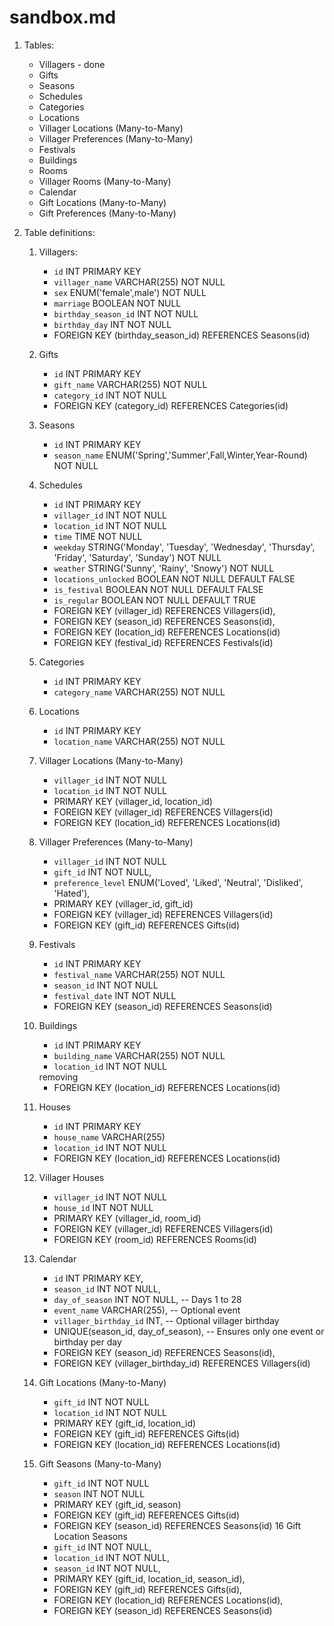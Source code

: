 # sandbox.md

1. Tables:
   - Villagers - done
   - Gifts
   - Seasons
   - Schedules
   - Categories
   - Locations
   - Villager Locations (Many-to-Many)
   - Villager Preferences (Many-to-Many)
   - Festivals
   - Buildings
   - Rooms
   - Villager Rooms (Many-to-Many)
   - Calendar
   - Gift Locations (Many-to-Many)
   - Gift Preferences (Many-to-Many)

2. Table definitions:
   1. Villagers:
      - `id` INT PRIMARY KEY
      - `villager_name` VARCHAR(255) NOT NULL
      - `sex` ENUM('female',male') NOT NULL
      - `marriage` BOOLEAN NOT NULL
      - `birthday_season_id` INT NOT NULL
      - `birthday_day` INT NOT NULL
      - FOREIGN KEY (birthday_season_id) REFERENCES Seasons(id)

   2. Gifts
      - `id` INT PRIMARY KEY
      - `gift_name` VARCHAR(255) NOT NULL
      - `category_id` INT NOT NULL
      - FOREIGN KEY (category_id) REFERENCES Categories(id)
   3. Seasons
      - `id` INT PRIMARY KEY
      - `season_name` ENUM('Spring','Summer',Fall,Winter,Year-Round) NOT NULL
   4. Schedules
      - `id` INT PRIMARY KEY
      - `villager_id` INT NOT NULL
      - `location_id` INT NOT NULL
      - `time` TIME NOT NULL
      - `weekday` STRING('Monday', 'Tuesday', 'Wednesday', 'Thursday', 'Friday', 'Saturday', 'Sunday') NOT NULL
      - `weather` STRING('Sunny', 'Rainy', 'Snowy') NOT NULL
      <!-- - `hearts_required` INT NOT NULL DEFAULT 0 -->
      - `locations_unlocked` BOOLEAN NOT NULL DEFAULT FALSE
      <!-- - `schedule_type` STRING('regular', 'festival') DEFAULT 'regular', -->
      - `is_festival` BOOLEAN NOT NULL DEFAULT FALSE
      - `is_regular` BOOLEAN NOT NULL DEFAULT TRUE
      - FOREIGN KEY (villager_id) REFERENCES Villagers(id),
      - FOREIGN KEY (season_id) REFERENCES Seasons(id),
      - FOREIGN KEY (location_id) REFERENCES Locations(id)
      - FOREIGN KEY (festival_id) REFERENCES Festivals(id)
   5. Categories
      - `id` INT PRIMARY KEY
      - `category_name` VARCHAR(255) NOT NULL
   6. Locations
      - `id` INT PRIMARY KEY
      - `location_name` VARCHAR(255) NOT NULL
   7. Villager Locations (Many-to-Many)
      - `villager_id` INT NOT NULL
      - `location_id` INT NOT NULL
      - PRIMARY KEY (villager_id, location_id)
      - FOREIGN KEY (villager_id) REFERENCES Villagers(id)
      - FOREIGN KEY (location_id) REFERENCES Locations(id)
   8. Villager Preferences (Many-to-Many)
      - `villager_id` INT NOT NULL
      - `gift_id` INT NOT NULL,
      - `preference_level` ENUM('Loved', 'Liked', 'Neutral', 'Disliked', 'Hated'),
      - PRIMARY KEY (villager_id, gift_id)
      - FOREIGN KEY (villager_id) REFERENCES Villagers(id)
      - FOREIGN KEY (gift_id) REFERENCES Gifts(id)
   9. Festivals
        - `id` INT PRIMARY KEY
        - `festival_name` VARCHAR(255) NOT NULL
        - `season_id` INT NOT NULL
        - `festival_date` INT NOT NULL
        - FOREIGN KEY (season_id) REFERENCES Seasons(id)
   10. Buildings
        - `id` INT PRIMARY KEY
        - `building_name` VARCHAR(255) NOT NULL
        - `location_id` INT NOT NULL
        <!-- - `building_type` ENUM('Shop', 'Farm', 'Public', 'Residental') -->removing
        - FOREIGN KEY (location_id) REFERENCES Locations(id)
   11. Houses
        - `id` INT PRIMARY KEY
        - `house_name` VARCHAR(255)
        - `location_id` INT NOT NULL
        - FOREIGN KEY (location_id) REFERENCES Locations(id)
   12. Villager Houses
        - `villager_id` INT NOT NULL
        - `house_id` INT NOT NULL
        - PRIMARY KEY (villager_id, room_id)
        - FOREIGN KEY (villager_id) REFERENCES Villagers(id)
        - FOREIGN KEY (room_id) REFERENCES Rooms(id)
   13. Calendar
        - `id` INT PRIMARY KEY,
        - `season_id` INT NOT NULL,
        - `day_of_season` INT NOT NULL, -- Days 1 to 28
        - `event_name` VARCHAR(255), -- Optional event
        - `villager_birthday_id` INT, -- Optional villager birthday
        - UNIQUE(season_id, day_of_season), -- Ensures only one event or birthday per day
        - FOREIGN KEY (season_id) REFERENCES Seasons(id),
        - FOREIGN KEY (villager_birthday_id) REFERENCES Villagers(id)
   14. Gift Locations (Many-to-Many)
        - `gift_id` INT NOT NULL
        - `location_id` INT NOT NULL
        - PRIMARY KEY (gift_id, location_id)
        - FOREIGN KEY (gift_id) REFERENCES Gifts(id)
        - FOREIGN KEY (location_id) REFERENCES Locations(id)
   15. Gift Seasons (Many-to-Many)
        - `gift_id` INT NOT NULL
        - `season` INT NOT NULL
        - PRIMARY KEY (gift_id, season)
        - FOREIGN KEY (gift_id) REFERENCES Gifts(id)
        - FOREIGN KEY (season_id) REFERENCES Seasons(id)
    16 Gift Location Seasons
        - `gift_id` INT NOT NULL,
        - `location_id` INT NOT NULL,
        - `season_id` INT NOT NULL,
        - PRIMARY KEY (gift_id, location_id, season_id),
        - FOREIGN KEY (gift_id) REFERENCES Gifts(id),
        - FOREIGN KEY (location_id) REFERENCES Locations(id),
        - FOREIGN KEY (season_id) REFERENCES Seasons(id)
